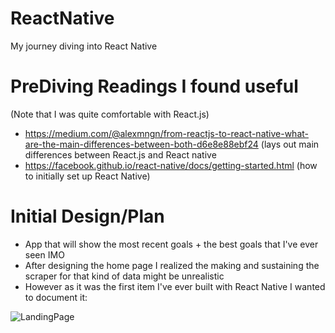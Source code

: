# ReactNative
My journey diving into React Native

# PreDiving Readings I found useful 
(Note that I was quite comfortable with React.js)
  * https://medium.com/@alexmngn/from-reactjs-to-react-native-what-are-the-main-differences-between-both-d6e8e88ebf24
    (lays out main differences between React.js and React native
  * https://facebook.github.io/react-native/docs/getting-started.html
    (how to initially set up React Native)
    
# Initial Design/Plan
  * App that will show the most recent goals + the best goals that I've ever seen IMO 
  * After designing the home page I realized the making and sustaining the scraper for that kind of data might be unrealistic
  * However as it was the first item I've ever built with React Native I wanted to document it: 
  
  ![LandingPage](https://res.cloudinary.com/arpannln/image/upload/v1528346284/Screen_Shot_2018-06-06_at_9.30.10_PM.png)
  
 
